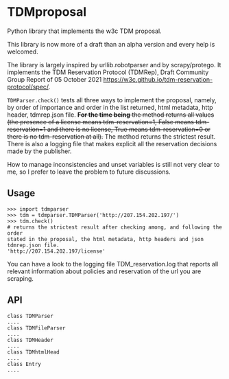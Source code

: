 # TDMproposal
Python library that implements the w3c TDM proposal.


This library is now more of a draft than an alpha version and every help is welcomed. 

The library is largely inspired by urllib.robotparser and by scrapy/protego. It implements the TDM Reservation Protocol (TDMRep), Draft Community Group Report of 05 October 2021 https://w3c.github.io/tdm-reservation-protocol/spec/. 

`TDMParser.check()` tests all three ways to implement the proposal, namely, by order of importance and order in the list returned, html metadata, http header, tdmrep.json file. ~~**For the time being** the method returns all values (the presence of a license means tdm-reservation=1, False means tdm-reservation=1 and there is  no license, True means tdm-reservation=0 or there is no tdm-reservation at all).~~ The method returns the strictest result.
There is also a logging file that makes explicit all the reservation decisions made by the publisher. 

How to manage inconsistencies and unset variables is still not very clear to me, so I prefer to leave the problem to future discussions.


## Usage 
```
>>> import tdmparser 
>>> tdm = tdmparser.TDMParser('http://207.154.202.197/') 
>>> tdm.check() 
# returns the strictest result after checking among, and following the order 
stated in the proposal, the html metadata, http headers and json tdmrep.json file.
'http://207.154.202.197/license'
```
You can have a look to the logging file TDM_reservation.log that reports all relevant information about policies and reservation of the url you are scraping.

## API
```
class TDMParser  
.... 
class TDMFileParser  
.... 
class TDMHeader 
.... 
class TDMhtmlHead  
.... 
class Entry  
.... 

```
